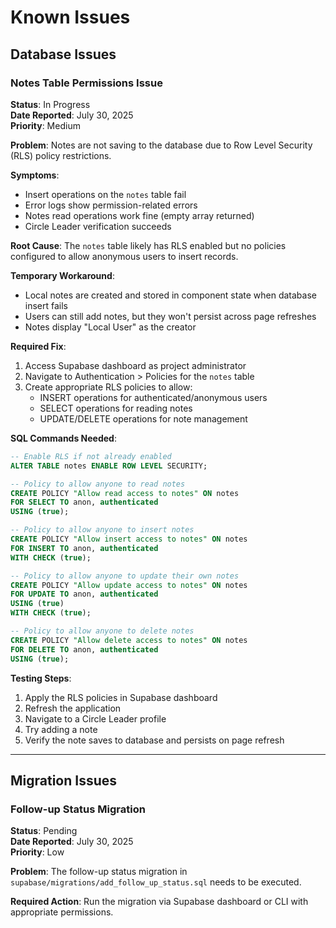 # Known Issues

## Database Issues

### Notes Table Permissions Issue
**Status**: In Progress  
**Date Reported**: July 30, 2025  
**Priority**: Medium

**Problem**: Notes are not saving to the database due to Row Level Security (RLS) policy restrictions.

**Symptoms**:
- Insert operations on the `notes` table fail
- Error logs show permission-related errors
- Notes read operations work fine (empty array returned)
- Circle Leader verification succeeds

**Root Cause**: 
The `notes` table likely has RLS enabled but no policies configured to allow anonymous users to insert records.

**Temporary Workaround**: 
- Local notes are created and stored in component state when database insert fails
- Users can still add notes, but they won't persist across page refreshes
- Notes display "Local User" as the creator

**Required Fix**:
1. Access Supabase dashboard as project administrator
2. Navigate to Authentication > Policies for the `notes` table
3. Create appropriate RLS policies to allow:
   - INSERT operations for authenticated/anonymous users
   - SELECT operations for reading notes
   - UPDATE/DELETE operations for note management

**SQL Commands Needed**:
```sql
-- Enable RLS if not already enabled
ALTER TABLE notes ENABLE ROW LEVEL SECURITY;

-- Policy to allow anyone to read notes
CREATE POLICY "Allow read access to notes" ON notes
FOR SELECT TO anon, authenticated
USING (true);

-- Policy to allow anyone to insert notes
CREATE POLICY "Allow insert access to notes" ON notes
FOR INSERT TO anon, authenticated
WITH CHECK (true);

-- Policy to allow anyone to update their own notes
CREATE POLICY "Allow update access to notes" ON notes
FOR UPDATE TO anon, authenticated
USING (true)
WITH CHECK (true);

-- Policy to allow anyone to delete notes
CREATE POLICY "Allow delete access to notes" ON notes
FOR DELETE TO anon, authenticated
USING (true);
```

**Testing Steps**:
1. Apply the RLS policies in Supabase dashboard
2. Refresh the application
3. Navigate to a Circle Leader profile
4. Try adding a note
5. Verify the note saves to database and persists on page refresh

---

## Migration Issues

### Follow-up Status Migration
**Status**: Pending  
**Date Reported**: July 30, 2025  
**Priority**: Low

**Problem**: The follow-up status migration in `supabase/migrations/add_follow_up_status.sql` needs to be executed.

**Required Action**: Run the migration via Supabase dashboard or CLI with appropriate permissions.
